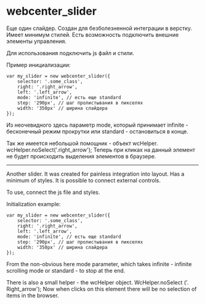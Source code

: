 # webcenter_slider

Еще один слайдер. Создан для безболезненной интеграции в верстку. Имеет минимум стилей. Есть возможность подключить внешние элементы управления.

Для использования подключить js файл и стили.

Пример инициализации:

	var my_slider = new webcenter_slider({
		selector: '.some_class',
		right: '.right_arrow', 
		left: '.left_arrow', 
		mode: 'infinite', // есть еще standard
		step: '290px', // шаг пролистывания в пикселях
		width: '350px' // ширина слайдера
	});
  
Из неочевидного здесь параметр mode, который принимает infinite - бесконечный режим прокрутки или standard - остановиться в конце.
  
Так же имеется небольшой помощник - объект wcHelper. 
wcHelper.noSelect('.right_arrow'); 
Теперь при кликах на данный элемент не будет происходить выделения элементов в браузере.


----------------------------------------------------


Another slider. It was created for painless integration into layout. Has a minimum of styles. It is possible to connect external controls.

To use, connect the js file and styles.

Initialization example:

	var my_slider = new webcenter_slider({
		selector: '.some_class',
		right: '.right_arrow', 
		left: '.left_arrow', 
		mode: 'infinite', // есть еще standard
		step: '290px', // шаг пролистывания в пикселях
		width: '350px' // ширина слайдера
	});
  
  From the non-obvious here mode parameter, which takes infinite - infinite scrolling mode or standard - to stop at the end.
  
  
There is also a small helper - the wcHelper object.
WcHelper.noSelect ('. Right_arrow');
Now when clicks on this element there will be no selection of items in the browser.
